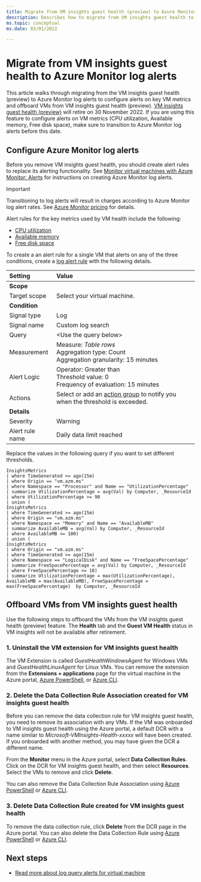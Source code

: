 ```yaml
---
title: Migrate from VM insights guest health (preview) to Azure Monitor log alerts
description: Describes how to migrate from VM insights guest health to Azure Monitor log alerts.
ms.topic: conceptual
ms.date: 03/01/2022

---
```


# Migrate from VM insights guest health to Azure Monitor log alerts
This article walks through migrating from the VM insights guest health (preview) to Azure Monitor log alerts to configure alerts on key VM metrics and offboard VMs from VM insights guest health (preview). [VM insights guest health (preview)](vminsights-health-overview.md) will retire on 30 November 2022. If you are using this feature to configure alerts on VM metrics (CPU utilization, Available memory, Free disk space), make sure to transition to Azure Monitor log alerts before this date. 

## Configure Azure Monitor log alerts
Before you remove VM insights guest health, you should create alert rules to replace its alerting functionality. See [Monitor virtual machines with Azure Monitor: Alerts](monitor-virtual-machine-alerts.md#log-alerts) for instructions on creating Azure Monitor log alerts. 

> [!IMPORTANT]
> Transitioning to log alerts will result in charges according to Azure Monitor log alert rates. See [Azure Monitor pricing](https://azure.microsoft.com/pricing/details/monitor/) for details.


Alert rules for the key metrics used by VM health include the following:

- [CPU utilization](monitor-virtual-machine-alerts.md#log-alert-rules)
- [Available memory](monitor-virtual-machine-alerts.md#log-alert-rules-1)
- [Free disk space](monitor-virtual-machine-alerts.md#log-query-alert-rules-1)

To create a an alert rule for a single VM that alerts on any of the three conditions, create a [log alert rule](monitor-virtual-machine-alerts.md#log-alerts) with the following details.


| Setting | Value |
|:---|:---|
| **Scope** | |
| Target scope | Select your virtual machine. |
| **Condition** | |
| Signal type | Log |
| Signal name | Custom log search |
| Query | \<Use the query below\> |
| Measurement | Measure: *Table rows*<br>Aggregation type: Count<br>Aggregation granularity: 15 minutes |
| Alert Logic | Operator: Greater than<br>Threshold value: 0<br>Frequency of evaluation: 15 minutes |
| Actions | Select or add an [action group](../alerts/action-groups.md) to notify you when the threshold is exceeded. |
| **Details** | |
| Severity| Warning |
| Alert rule name | Daily data limit reached |

Replace the values in the following query if you want to set different thresholds.

```kusto
InsightsMetrics
| where TimeGenerated >= ago(15m)
| where Origin == "vm.azm.ms"
| where Namespace == "Processor" and Name == "UtilizationPercentage"
| summarize UtilizationPercentage = avg(Val) by Computer, _ResourceId
| where UtilizationPercentage >= 90
| union (
InsightsMetrics
| where TimeGenerated >= ago(15m)
| where Origin == "vm.azm.ms"
| where Namespace == "Memory" and Name == "AvailableMB"
| summarize AvailableMB = avg(Val) by Computer, _ResourceId
| where AvailableMB <= 100)
| union (
InsightsMetrics
| where Origin == "vm.azm.ms"
| where TimeGenerated >= ago(15m)
| where Namespace == "LogicalDisk" and Name == "FreeSpacePercentage"
| summarize FreeSpacePercentage = avg(Val) by Computer, _ResourceId
| where FreeSpacePercentage <= 10)
| summarize UtilizationPercentage = max(UtilizationPercentage), AvailableMB = max(AvailableMB), FreeSpacePercentage = max(FreeSpacePercentage)  by Computer, _ResourceId
```

## Offboard VMs from VM insights guest health
Use the following steps to offboard the VMs from the VM insights guest health (preview) feature. The **Health** tab and the **Guest VM Health** status in VM insights will not be available after retirement.


### 1. Uninstall the VM extension for VM insights guest health
The VM Extension is called *GuestHealthWindowsAgent* for Windows VMs and *GuestHealthLinuxAgent* for Linux VMs. You can remove the extension from the **Extensions + applications** page for the virtual machine in the Azure portal, [Azure PowerShell](/powershell/module/az.compute/remove-azvmextension), or [Azure CLI](/cli/azure/vm/extension#az-vm-extension-delete).


### 2. Delete the Data Collection Rule Association created for VM insights guest health
Before you can remove the data collection rule for VM insights guest health, you need to remove its association with any VMs. If the VM was onboarded to VM insights guest health using the Azure portal, a default DCR with a name similar to *Microsoft-VMInsights-Health-xxxxx* will have been created. If you onboarded with another method, you may have given the DCR a different name.

From the **Monitor** menu in the Azure portal, select **Data Collection Rules**. Click on the DCR for VM insights guest health, and then select **Resources**. Select the VMs to remove and click **Delete**.

You can also remove the Data Collection Rule Association using [Azure PowerShell](../agents/data-collection-rule-azure-monitor-agent.md#create-a-data-collection-rule) or [Azure CLI](/cli/azure/monitor/data-collection/rule/association#az-monitor-data-collection-rule-association-delete). 


### 3. Delete Data Collection Rule created for VM insights guest health
To remove the data collection rule, click **Delete** from the DCR page in the Azure portal. You can also delete the Data Collection Rule using [Azure PowerShell](../agents/data-collection-rule-azure-monitor-agent.md#create-a-data-collection-rule) or [Azure CLI](/cli/azure/monitor/data-collection/rule#az-monitor-data-collection-rule-delete).


## Next steps

- [Read more about log query alerts for virtual machine](monitor-virtual-machine-alerts.md)
